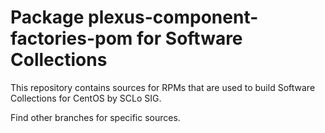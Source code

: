 # Package plexus-component-factories-pom for Software Collections

This repository contains sources for RPMs that are used
to build Software Collections for CentOS by SCLo SIG.

Find other branches for specific sources.
